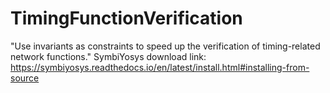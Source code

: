 # TimingFunctionVerification
"Use invariants as constraints to speed up the verification of timing-related network functions."
SymbiYosys download link: https://symbiyosys.readthedocs.io/en/latest/install.html#installing-from-source

